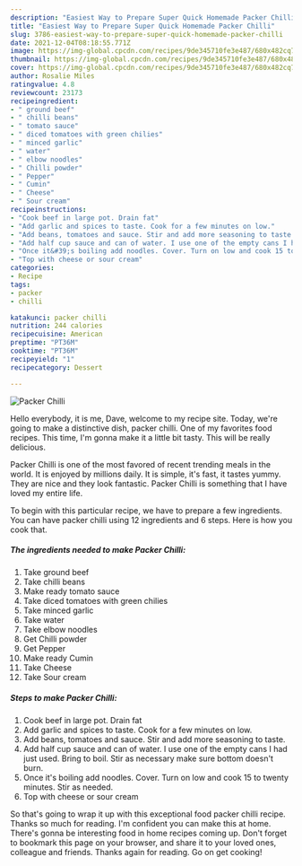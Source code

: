 ```yaml
---
description: "Easiest Way to Prepare Super Quick Homemade Packer Chilli"
title: "Easiest Way to Prepare Super Quick Homemade Packer Chilli"
slug: 3786-easiest-way-to-prepare-super-quick-homemade-packer-chilli
date: 2021-12-04T08:18:55.771Z
image: https://img-global.cpcdn.com/recipes/9de345710fe3e487/680x482cq70/packer-chilli-recipe-main-photo.jpg
thumbnail: https://img-global.cpcdn.com/recipes/9de345710fe3e487/680x482cq70/packer-chilli-recipe-main-photo.jpg
cover: https://img-global.cpcdn.com/recipes/9de345710fe3e487/680x482cq70/packer-chilli-recipe-main-photo.jpg
author: Rosalie Miles
ratingvalue: 4.8
reviewcount: 23173
recipeingredient:
- " ground beef"
- " chilli beans"
- " tomato sauce"
- " diced tomatoes with green chilies"
- " minced garlic"
- " water"
- " elbow noodles"
- " Chilli powder"
- " Pepper"
- " Cumin"
- " Cheese"
- " Sour cream"
recipeinstructions:
- "Cook beef in large pot. Drain fat"
- "Add garlic and spices to taste. Cook for a few minutes on low."
- "Add beans, tomatoes and sauce. Stir and add more seasoning to taste."
- "Add half cup sauce and can of water. I use one of the empty cans I had just used. Bring to boil. Stir as necessary make sure bottom doesn&#39;t burn."
- "Once it&#39;s boiling add noodles. Cover. Turn on low and cook 15 to twenty minutes. Stir as needed."
- "Top with cheese or sour cream"
categories:
- Recipe
tags:
- packer
- chilli

katakunci: packer chilli 
nutrition: 244 calories
recipecuisine: American
preptime: "PT36M"
cooktime: "PT36M"
recipeyield: "1"
recipecategory: Dessert

---
```



![Packer Chilli](https://img-global.cpcdn.com/recipes/9de345710fe3e487/680x482cq70/packer-chilli-recipe-main-photo.jpg)

Hello everybody, it is me, Dave, welcome to my recipe site. Today, we're going to make a distinctive dish, packer chilli. One of my favorites food recipes. This time, I'm gonna make it a little bit tasty. This will be really delicious.



Packer Chilli is one of the most favored of recent trending meals in the world. It is enjoyed by millions daily. It is simple, it's fast, it tastes yummy. They are nice and they look fantastic. Packer Chilli is something that I have loved my entire life.


To begin with this particular recipe, we have to prepare a few ingredients. You can have packer chilli using 12 ingredients and 6 steps. Here is how you cook that.

<!--inarticleads1-->

##### The ingredients needed to make Packer Chilli:

1. Take  ground beef
1. Take  chilli beans
1. Make ready  tomato sauce
1. Take  diced tomatoes with green chilies
1. Take  minced garlic
1. Take  water
1. Take  elbow noodles
1. Get  Chilli powder
1. Get  Pepper
1. Make ready  Cumin
1. Take  Cheese
1. Take  Sour cream




<!--inarticleads2-->

##### Steps to make Packer Chilli:

1. Cook beef in large pot. Drain fat
1. Add garlic and spices to taste. Cook for a few minutes on low.
1. Add beans, tomatoes and sauce. Stir and add more seasoning to taste.
1. Add half cup sauce and can of water. I use one of the empty cans I had just used. Bring to boil. Stir as necessary make sure bottom doesn&#39;t burn.
1. Once it&#39;s boiling add noodles. Cover. Turn on low and cook 15 to twenty minutes. Stir as needed.
1. Top with cheese or sour cream




So that's going to wrap it up with this exceptional food packer chilli recipe. Thanks so much for reading. I'm confident you can make this at home. There's gonna be interesting food in home recipes coming up. Don't forget to bookmark this page on your browser, and share it to your loved ones, colleague and friends. Thanks again for reading. Go on get cooking!
